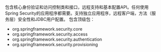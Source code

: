 包含核心身份验证和访问控制类和接口，远程支持和基本配置API。任何使用Spring Security的应用程序都需要。支持独立应用程序，远程客户端，方法（服务层）安全性和JDBC用户配置。 包含顶级包：

* org.springframework.security.core
* org.springframework.security.access
* org.springframework.security.authentication
* org.springframework.security.provisioning





